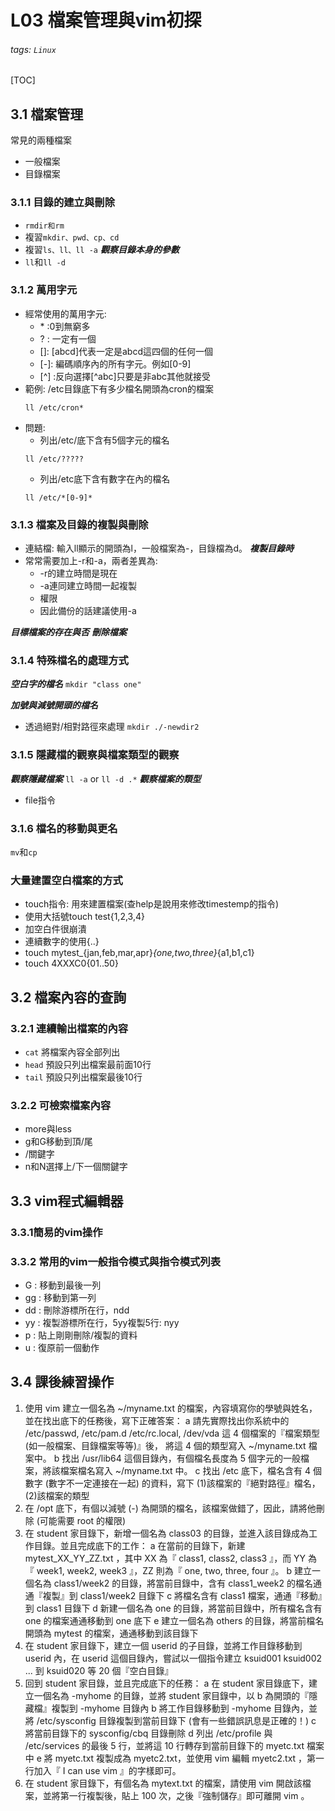 # L03 檔案管理與vim初探
###### tags: `Linux`
[TOC]
## 3.1 檔案管理
常見的兩種檔案
- 一般檔案
- 目錄檔案
### 3.1.1 目錄的建立與刪除
- ```rmdir和rm```
- 複習```mkdir、pwd、cp、cd```
- 複習```ls、ll、ll -a```
***觀察目錄本身的參數***
- ```ll```和```ll -d```
### 3.1.2 萬用字元
- 經常使用的萬用字元:
    - \* :0到無窮多
    - \? : 一定有一個
    - \[\]: \[abcd\]代表一定是abcd這四個的任何一個
    - \[\-\]: 編碼順序內的所有字元。例如\[0-9]
    - \[^] :反向選擇\[^abc]只要是非abc其他就接受
- 範例:
    /etc目錄底下有多少檔名開頭為cron的檔案
    ```
    ll /etc/cron*
    ```
- 問題:
    - 列出/etc/底下含有5個字元的檔名
    ```
    ll /etc/?????
    ```
    - 列出/etc底下含有數字在內的檔名
    ```
    ll /etc/*[0-9]*
    ```
### 3.1.3 檔案及目錄的複製與刪除
- 連結檔: 輸入ll顯示的開頭為l，一般檔案為-，目錄檔為d。
***複製目錄時***
- 常常需要加上-r和-a，兩者差異為: 
    - -r的建立時間是現在
    - -a連同建立時間一起複製
    - 權限
    - 因此備份的話建議使用-a

***目標檔案的存在與否***
***刪除檔案***
### 3.1.4 特殊檔名的處理方式
***空白字的檔名***
```mkdir "class one"```

***加號與減號開頭的檔名***
- 透過絕對/相對路徑來處理
    ```mkdir ./-newdir2```
### 3.1.5 隱藏檔的觀察與檔案類型的觀察
***觀察隱藏檔案***
```ll -a``` or ```ll -d .*```
***觀察檔案的類型***
- file指令
### 3.1.6 檔名的移動與更名
```mv```和```cp```
### 大量建置空白檔案的方式
- touch指令: 用來建置檔案(查help是說用來修改timestemp的指令)
- 使用大括號touch test{1,2,3,4}
- 加空白件很崩潰
- 連續數字的使用\{\.\.}
- touch mytest_{jan,feb,mar,apr}_{one,two,three}_{a1,b1,c1}
- touch 4XXXC0{01..50}
## 3.2 檔案內容的查詢
### 3.2.1 連續輸出檔案的內容
- ```cat``` 將檔案內容全部列出
- ```head``` 預設只列出檔案最前面10行
- ```tail``` 預設只列出檔案最後10行
### 3.2.2 可檢索檔案內容
- more與less
- g和G移動到頂/尾
- /關鍵字
- n和N選擇上/下一個關鍵字
## 3.3 vim程式編輯器
### 3.3.1簡易的vim操作
### 3.3.2 常用的vim一般指令模式與指令模式列表
- G : 移動到最後一列
- gg : 移動到第一列
- dd : 刪除游標所在行，ndd
- yy : 複製游標所在行，5yy複製5行: nyy
- p : 貼上剛剛刪除/複製的資料
- u : 復原前一個動作

## 3.4 課後練習操作

1. 使用 vim 建立一個名為 ~/myname.txt 的檔案，內容填寫你的學號與姓名，並在找出底下的任務後，寫下正確答案：
    a 請先實際找出你系統中的 /etc/passwd, /etc/pam.d /etc/rc.local, /dev/vda 這 4 個檔案的『檔案類型 (如一般檔案、目錄檔案等等)』後， 將這 4 個的類型寫入 ~/myname.txt 檔案中。
    b 找出 /usr/lib64 這個目錄內，有個檔名長度為 5 個字元的一般檔案，將該檔案檔名寫入 ~/myname.txt 中。
    c 找出 /etc 底下，檔名含有 4 個數字 (數字不一定連接在一起) 的資料，寫下 (1)該檔案的『絕對路徑』檔名，(2)該檔案的類型
2.  在 /opt 底下，有個以減號 (-) 為開頭的檔名，該檔案做錯了，因此，請將他刪除 (可能需要 root 的權限)
3. 在 student 家目錄下，新增一個名為 class03 的目錄，並進入該目錄成為工作目錄。並且完成底下的工作：
    a 在當前的目錄下，新建 mytest_XX_YY_ZZ.txt ，其中 XX 為『 class1, class2, class3 』，而 YY 為『 week1, week2, week3 』，ZZ 則為『 one, two, three, four 』。
    b 建立一個名為 class1/week2 的目錄，將當前目錄中，含有 class1_week2 的檔名通通『複製』到 class1/week2 目錄下
    c 將檔名含有 class1 檔案，通通『移動』到 class1 目錄下
    d 新建一個名為 one 的目錄，將當前目錄中，所有檔名含有 one 的檔案通通移動到 one 底下
    e 建立一個名為 others 的目錄，將當前檔名開頭為 mytest 的檔案，通通移動到該目錄下
4. 在 student 家目錄下，建立一個 userid 的子目錄，並將工作目錄移動到 userid 內，在 userid 這個目錄內，嘗試以一個指令建立 ksuid001 ksuid002 ... 到 ksuid020 等 20 個『空白目錄』
5. 回到 student 家目錄，並且完成底下的任務：
    a 在 student 家目錄底下，建立一個名為 -myhome 的目錄，並將 student 家目錄中，以 b 為開頭的『隱藏檔』複製到 -myhome 目錄內
    b 將工作目錄移動到 -myhome 目錄內，並將 /etc/sysconfig 目錄複製到當前目錄下 (會有一些錯誤訊息是正確的！)
    c 將當前目錄下的 sysconfig/cbq 目錄刪除
    d 列出 /etc/profile 與 /etc/services 的最後 5 行，並將這 10 行轉存到當前目錄下的 myetc.txt 檔案中
    e 將 myetc.txt 複製成為 myetc2.txt，並使用 vim 編輯 myetc2.txt ，第一行加入『 I can use vim 』的字樣即可。
6. 在 student 家目錄下，有個名為 mytext.txt 的檔案，請使用 vim 開啟該檔案，並將第一行複製後，貼上 100 次，之後『強制儲存』即可離開 vim 。